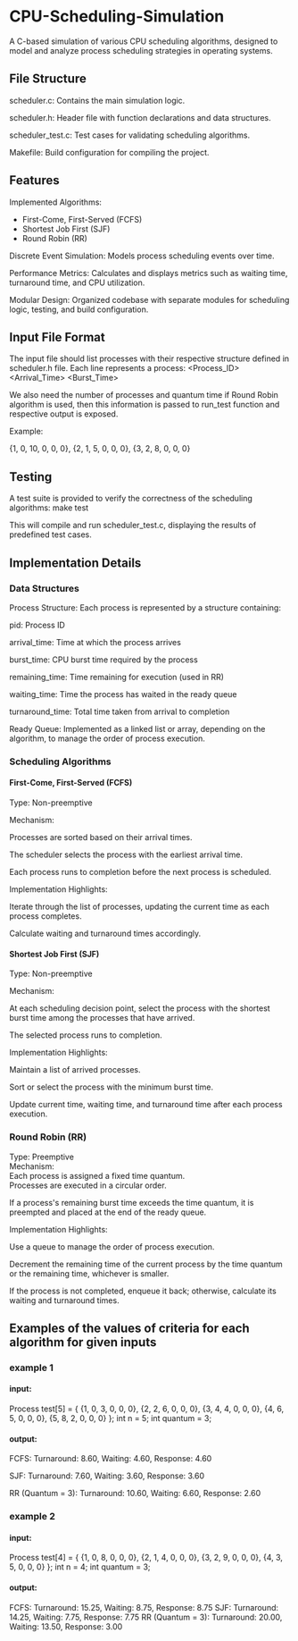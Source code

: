 # CPU-Scheduling-Simulation
A C-based simulation of various CPU scheduling algorithms, designed to model and analyze process scheduling strategies in operating systems.

## File Structure
scheduler.c: Contains the main simulation logic.

scheduler.h: Header file with function declarations and data structures.

scheduler_test.c: Test cases for validating scheduling algorithms.

Makefile: Build configuration for compiling the project.

## Features
Implemented Algorithms:
- First-Come, First-Served (FCFS)
- Shortest Job First (SJF)
- Round Robin (RR)

Discrete Event Simulation: Models process scheduling events over time.

Performance Metrics: Calculates and displays metrics such as waiting time, turnaround time, and CPU utilization.

Modular Design: Organized codebase with separate modules for scheduling logic, testing, and build configuration.

## Input File Format
The input file should list processes with their respective structure defined in scheduler.h file. Each line represents a process: <Process_ID> <Arrival_Time> <Burst_Time> <remainingTime> <startTime> <completionTime>

We also need the number of processes and quantum time if Round Robin algorithm is used, then this information is passed to run_test function and respective output is exposed.

Example:

{1, 0, 10, 0, 0, 0},
{2, 1,  5, 0, 0, 0},
{3, 2,  8, 0, 0, 0}

## Testing
A test suite is provided to verify the correctness of the scheduling algorithms: make test

This will compile and run scheduler_test.c, displaying the results of predefined test cases.

## Implementation Details
### Data Structures
Process Structure: Each process is represented by a structure containing:

pid: Process ID

arrival_time: Time at which the process arrives

burst_time: CPU burst time required by the process

remaining_time: Time remaining for execution (used in RR)

waiting_time: Time the process has waited in the ready queue

turnaround_time: Total time taken from arrival to completion

Ready Queue: Implemented as a linked list or array, depending on the algorithm, to manage the order of process execution.

### Scheduling Algorithms
#### First-Come, First-Served (FCFS)
Type: Non-preemptive

Mechanism:

Processes are sorted based on their arrival times.

The scheduler selects the process with the earliest arrival time.

Each process runs to completion before the next process is scheduled.

Implementation Highlights:

Iterate through the list of processes, updating the current time as each process completes.

Calculate waiting and turnaround times accordingly.

#### Shortest Job First (SJF)
Type: Non-preemptive

Mechanism:

At each scheduling decision point, select the process with the shortest burst time among the processes that have arrived.

The selected process runs to completion.

Implementation Highlights:

Maintain a list of arrived processes.

Sort or select the process with the minimum burst time.

Update current time, waiting time, and turnaround time after each process execution.

### Round Robin (RR)
Type: Preemptive  
Mechanism:  
Each process is assigned a fixed time quantum.  
Processes are executed in a circular order.  

If a process's remaining burst time exceeds the time quantum, it is preempted and placed at the end of the ready queue.

Implementation Highlights:

Use a queue to manage the order of process execution.

Decrement the remaining time of the current process by the time quantum or the remaining time, whichever is smaller.

If the process is not completed, enqueue it back; otherwise, calculate its waiting and turnaround times.

## Examples of the values of criteria for each algorithm for given inputs 
### example 1
#### input:
Process test[5] = {
    {1, 0, 3, 0, 0, 0},
    {2, 2, 6, 0, 0, 0},
    {3, 4, 4, 0, 0, 0},
    {4, 6, 5, 0, 0, 0},
    {5, 8, 2, 0, 0, 0}
};
int n = 5;
int quantum = 3;

#### output:
FCFS:  Turnaround: 8.60, Waiting: 4.60, Response: 4.60

SJF:  Turnaround: 7.60, Waiting: 3.60, Response: 3.60

RR (Quantum = 3):  Turnaround: 10.60, Waiting: 6.60, Response: 2.60

### example 2
#### input:
Process test[4] = {
    {1, 0, 8, 0, 0, 0},
    {2, 1, 4, 0, 0, 0},
    {3, 2, 9, 0, 0, 0},
    {4, 3, 5, 0, 0, 0}
};
int n = 4;
int quantum = 3;

#### output:
FCFS:  Turnaround: 15.25, Waiting: 8.75, Response: 8.75
SJF:  Turnaround: 14.25, Waiting: 7.75, Response: 7.75
RR (Quantum = 3):  Turnaround: 20.00, Waiting: 13.50, Response: 3.00
         

